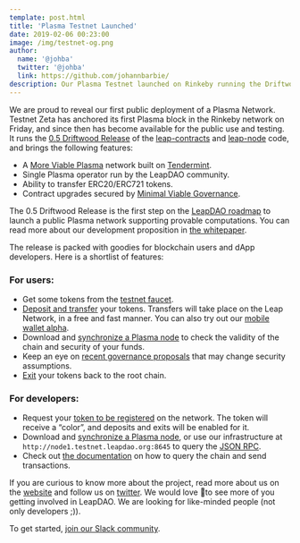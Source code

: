 ```yaml
---
template: post.html
title: 'Plasma Testnet Launched'
date: 2019-02-06 00:23:00
image: /img/testnet-og.png
author:
  name: '@johba'
  twitter: '@johba'
  link: https://github.com/johannbarbie/
description: Our Plasma Testnet launched on Rinkeby running the Driftwood release. 🎉
---
```


We are proud to reveal our first public deployment of a Plasma Network. Testnet Zeta has anchored its first Plasma block in the Rinkeby network on Friday, and since then has become available for the public use and testing. It runs the [0.5 Driftwood Release](https://test.leapdao.org/blog/Plasma-Roadmap/) of the [leap-contracts](https://github.com/leapdao/leap-contracts/releases/tag/v0.2.2) and [leap-node](https://github.com/leapdao/leap-node) code, and brings the following features:

- A [More Viable Plasma](https://www.learnplasma.org/en/learn/mvp.html) network built on [Tendermint](https://tendermint.com/).
- Single Plasma operator run by the LeapDAO community.
- Ability to transfer ERC20/ERC721 tokens.
- Contract upgrades secured by [Minimal Viable Governance](/blog/Minimal-Viable-Governance/).

The 0.5 Driftwood Release is the first step on the [LeapDAO roadmap](https://test.leapdao.org/blog/Plasma-Roadmap/) to launch a public Plasma network supporting provable computations. You can read more about our development proposition in [the whitepaper](https://docs.google.com/document/d/1vStTjqvqZGyiI5AVtpwCIMlHFnzC_4bbixsCfs27-M8).

The release is packed with goodies for blockchain users and dApp developers. Here is a shortlist of features:

### For users:
- Get some tokens from the [testnet faucet](http://testnet.leapdao.org/faucet).
- [Deposit and transfer](http://testnet.leapdao.org/wallet) your tokens. Transfers will take place on the Leap Network, in a free and fast manner. You can also try out our [mobile wallet alpha](https://github.com/leapdao/mobile-plasma-wallet).
- Download and [synchronize a Plasma node](https://github.com/leapdao/leap-node) to check the validity of the chain and security of your funds.
- Keep an eye on [recent governance proposals](http://testnet.leapdao.org/governance) that may change security assumptions.
- [Exit](http://testnet.leapdao.org/wallet) your tokens back to the root chain.

### For developers:
- Request your [token to be registered](http://testnet.leapdao.org/registerToken) on the network. The token will receive a “color”, and deposits and exits will be enabled for it.
- Download and [synchronize a Plasma node](https://github.com/leapdao/leap-node), or use our infrastructure at `http://node1.testnet.leapdao.org:8645` to query the [JSON RPC](https://docs.leapdao.org/json-rpc/overview/).
- Check out [the documentation](http://docs.leapdao.org) on how to query the chain and send transactions. 


If you are curious to know more about the project, read more about us on the [website](https://leapdao.org/) and follow us on [twitter](https://twitter.com/leapdao). We would love 💛to see more of you getting involved in LeapDAO. We are looking for like-minded people (not only developers ;)). 

To get started, [join our Slack community](https://docs.google.com/forms/d/e/1FAIpQLSd8_wDGDAi__HvfYEWNK_bvJzIkxwHHRVL6AFEfJewBd2Vn9A/viewform).

